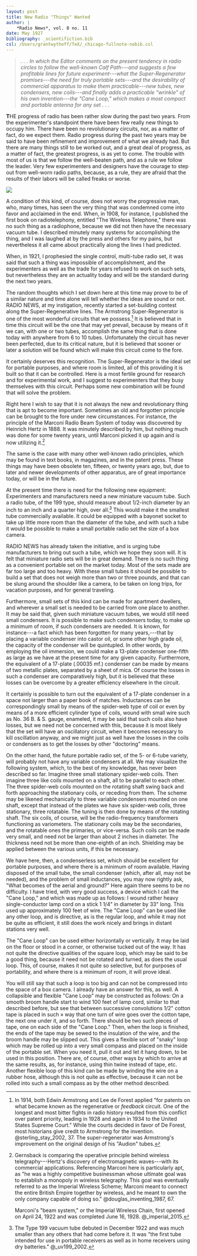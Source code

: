 ```yaml
---
layout: post
title: New Radio "Things" Wanted
author: |
    *Radio News*, vol. 8 no. 11
date: May 1927
bibliography: _scientifiction.bib
csl: /Users/grantwythoff/TeX/_chicago-fullnote-nobib.csl
---
```


> *. . . In which the Editor comments on the present tendency in radio circles to follow the well-known Calf Path---and suggests a few profitable lines for future experiment---what the Super-Regenerator promises---the need for truly portable sets---and the desirability of commercial apparatus to make them practicable---new tubes, new condensers, new coils---and finally adds a practicable "wrinkle" of his own invention---the "Cane Loop," which makes a most compact and portable antenna for any set . . .*

**T**HE progress of radio has been rather slow during the past two years.  From the experimenter's standpoint there have been few really new things to occupy him.  There have been no revolutionary circuits, nor, as a matter of fact, do we expect them.  Radio progress during the past two years may be said to have been refinement and improvement of what we already had.  But there are many things still to be worked out, and a great deal of progress, as a matter of fact, the greatest progress, is as yet to come.  The trouble with most of us is that we follow the well-beaten path, and as a rule we follow the leader.  Very few experimenters and designers have the courage to step out from well-worn radio paths, because, as a rule, they are afraid that the results of their labors will be called freaks or worse.

![](images/whats_wrong_tv.jpg)

A condition of this kind, of course, does not worry the progressive man, who, many times, has seen the very thing that was condemned come into favor and acclaimed in the end. When, in 1908, for instance, I published the first book on radiotelephony, entitled "The Wireless Telephone," there was no such thing as a radiophone, because we did not then have the necessary vacuum tube. I described minutely many systems for accomplishing the thing, and I was laughed at by the press and others for my pains, but nevertheless it all came about practically along the lines I had predicted.

When, in 1921, I prophesied the single control, multi-tube radio set, it was said that such a thing was impossible of accomplishment, and the experimenters as well as the trade for years refused to work on such sets, but nevertheless they are an actuality today and will be the standard during the next two years.

The random thoughts which I set down here at this time may prove to be of a similar nature and time alone will tell whether the ideas are sound or not. RADIO NEWS, at my instigation, recently started a set-building contest along the Super-Regenerative lines. The Armstrong Super-Regenerator is one of the most wonderful circuits that we possess.[^asr] It is believed that in time this circuit will be the one that may yet prevail, because by means of it we can, with one or two tubes, accomplish the same thing that is done today with anywhere from 6 to 10 tubes. Unfortunately the circuit has never been perfected, due to its critical nature, but it is believed that sooner or later a solution will be found which will make this circuit come to the fore.

It certainly deserves this recognition. The Super-Regenerator is the ideal set for portable purposes, and where room is limited, all of this providing it is built so that it can be controlled. Here is a most fertile ground for research and for experimental work, and I suggest to experimenters that they busy themselves with this circuit. Perhaps some new combination will be found that will solve the problem.

Right here I wish to say that it is not always the new and revolutionary thing that is apt to become important. Sometimes an old and forgotten principle can be brought to the fore under new circumstances. For instance, the principle of the Marconi Radio Beam System of today was discovered by Heinrich Hertz in 1888. It was minutely described by him, but nothing much was done for some twenty years, until Marconi picked it up again and is now utilizing it.[^mbs]

The same is the case with many other well-known radio principles, which may be found in text books, in magazines, and in the patent press. These things may have been obsolete ten, fifteen, or twenty years ago, but, due to later and newer developments of other apparatus, are of great importance today, or will be in the future.

At the present time there is need for the following new equipment:  Experimenters and manufacturers need a new miniature vacuum tube. Such a radio tube, of the 199 type, should measure about 1/2-inch diameter by an inch to an inch and a quarter high, over all.[^199] This would make it the smallest tube commercially available. It could be equipped with a bayonet socket to take up little more room than the diameter of the tube, and with such a tube it would be possible to make a small portable radio set the size of a box camera.

RADIO NEWS has already taken the initiative, and is urging tube manufacturers to bring out such a tube, which we hope they soon will. It is felt that miniature radio sets will be in great demand. There is no such thing as a convenient portable set on the market today. Most of the sets made are far too large and too heavy. With these small tubes it should be possible to build a set that does not weigh more than two or three pounds, and that can be slung around the shoulder like a camera, to be taken on long trips, for vacation purposes, and for general traveling.

Furthermore, small sets of this kind can be made for apartment dwellers, and wherever a small set is needed to be carried from one place to another. It may be said that, given such miniature vacuum tubes, we would still need small condensers. It is possible to make such condensers today, to make up a minimum of room, if such condensers are needed.  It is known, for instance---a fact which has been forgotten for many years,---that by placing a variable condenser into castor oil, or some other high grade oil, the capacity of the condenser will be quintupled. In other words, by employing the oil immersion, we could make a 13-plate condenser one-fifth as large as we have at the present time for any given capacity. Furthermore, the equivalent of a 17-plate (.00035 mf.) condenser can be made by means of two metallic plates, separated by a sheet of mica. Of course the losses in such a condenser are comparatively high, but it is believed that these losses can be overcome by a greater efficiency elsewhere in the circuit.

It certainly is possible to turn out the equivalent of a 17-plate condenser in a space not larger than a paper book of matches. Inductances can be correspondingly small by means of the spider-web type of coil or even by means of a more efficient cylinder type of coils, wound with small wire such as No. 36 B. & S. gauge, enameled, it may be said that such coils also have losses, but we need not be concerned with this, because it is most likely that the set will have an oscillatory circuit, when it becomes necessary to kill oscillation anyway, and we might just as well have the losses in the coils or condensers as to get the losses by other "doctoring" means.

On the other hand, the future portable radio set, of the 5- or 6-tube variety, will probably not have any variable condensers at all. We may visualize the following system, which, to the best of my knowledge, has never been described so far. Imagine three small stationary spider-web coils. Then imagine three like coils mounted on a shaft, all to be parallel to each other. The three spider-web coils mounted on the rotating shaft swing back and forth approaching the stationary coils, or receding from them. The scheme may be likened mechanically to three variable condensers mounted on one shaft, except that instead of the plates we have six spider-web coils, three stationary, three rotatable. The tuning is then done by means of the rotating shaft. The six coils, of course, will be the radio-frequency transformers functioning as variometers. The stationary coils may be the secondaries, and the rotatable ones the primaries, or vice-versa. Such coils can be made very small, and need not be larger than about 2 inches in diameter. The thickness need not be more than one-eighth of an inch. Shielding may be applied between the various units, if this be necessary.

We have here, then, a condenserless set, which should be excellent for portable purposes, and where there is a minimum of room available. Having disposed of the small tube, the small condenser (which, after all, may not be needed), and the problem of small inductances, you may now rightly ask, "What becomes of the aerial and ground?" Here again there seems to be no difficulty. I have tried, with very good success, a device which I call the "Cane Loop," and which was made up as follows: I wound rather heavy single-conductor lamp cord on a stick 1 1/4" in diameter by 33" long. This used up approximately 100 feet of wire. The "Cane Loop" can be used like any other loop, and is directive, as is the regular loop, and while it may not be quite as efficient, it still does the work nicely and brings in distant stations very well.

The "Cane Loop" can be used either horizontally or vertically. It may be laid on the floor or stood in a corner, or otherwise tucked out of the way. It has not quite the directive qualities of the square loop, which may be said to be a good thing, because it need not be rotated and turned, as does the usual loop. This, of course, makes it not quite so selective, but for purposes of portability, and where there is a minimum of room, it will prove ideal.

You will still say that such a loop is too big and can not be compressed into the space of a box camera. I already have an answer for this, as well. A collapsible and flexible "Cane Loop" may be constructed as follows: On a smooth broom handle start to wind 100 feet of lamp cord, similar to that described before, but see that between successive convolutions 1/2" cotton tape is placed in such » way that one turn of wire goes over the cotton tape, the next one under it, and so forth. There should be two such pieces of tape, one on each side of the "Cane Loop." Then, when the loop is finished, the ends of the tape may be sewed to the insulation of the wire, and the broom handle may be slipped out. This gives a flexible sort of "snaky" loop which may be rolled up into a very small compass and placed on the inside of the portable set. When you need it, pull it out and let it hang down, to be used in this position. There are, of course, other ways by which to arrive at the same results, as, for instance, using thin twine instead of tape, etc. Another flexible loop of this kind can be made by winding the wire on a rubber hose, although this is not quite as effective, because it can not be rolled into such a small compass as by the other method described.

[^asr]:  In 1914, both Edwin Armstrong and Lee de Forest applied "for patents on what became known as the regenerative or *feedback* circuit.  One of the longest and most bitter fights in radio history resulted from this conflict over patent priority, leading in 1928 and again in 1934 to the United States Supreme Court."  While the courts decided in favor of De Forest, most historians give credit to Armstrong for the invention.  @sterling_stay_2002, 37.  The super-regenerator was Armstrong's improvement on the original design of his "Audion" tubes.

[^mbs]:  Gernsback is comparing the operative principle behind wireless telegraphy---Hertz's discovery of electromagnetic waves---with its commercial applications.  Referencing Marconi here is particularly apt, as "he was a highly competitive businessman whose ultimate goal was to establish a monopoly in wireless telegraphy.  This goal was eventually referred to as the Imperial Wireless Scheme; Marconi meant to connect the entire British Empire together by wireless, and he meant to own the only company capable of doing so."  @douglas_inventing_1987, 67.  

    Marconi's "beam system," or the Imperial Wireless Chain, first opened on April 24, 1922 and was completed June 16, 1928.  @_imperial_2015.
    
[^199]:  The Type 199 vacuum tube debuted in December 1922 and was much smaller than any others that had come before it.  It was "the first tube intended for use in portable receivers as well as in home receivers using dry batteries." @_uv199_2002.
